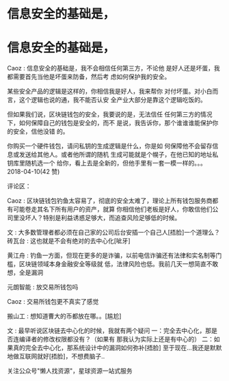 # 信息安全的基础是，

# 信息安全的基础是，

Caoz : 信息安全的基础是，我不会相信任何第三方，不论他 是好人还是坏蛋，我都需要首先当他是坏蛋来防备，然后考 虑如何保护我的安全。

某些安全产品的逻辑是这样的，你相信我是好人，我来帮你 对付坏蛋。对小白而言，这个逻辑也说的通，我不能否认安 全产业大部分是靠这个逻辑吃饭的。

但如果我们说，区块链钱包的安全，我要说的是，无法信任 任何第三方的情况下，如何保障自己的钱包是安全的，而不 是说，我告诉你，那个谁谁谁能保护你的安全，信他没错 的。

你购买一个硬件钱包，请问私钥的生成逻辑是什么，你是如 何保障他不会留存信息或发送给其他人。或者他所谓的随机 生成可能就是个幌子，在他已知的地址私钥库里随机选一个 给你，看上去是全新的，但他手里有一套一模一样的。。。 2018-04-10(42 赞)

评论区：

Caoz : 区块链钱包钓鱼太容易了，彻底的安全太难了，理论上所有钱包服务商都有可能卷走其名下所有用户的资产，就算 你相信他们老板是好人，你敢信他们公司里没坏人？特别是利益诱惑足够大，而追查风险足够低的时候。

文 : 大多数管理者都必须在自己家的公司后台安插一个自己人[捂脸]一个道理么？ 砖瓦台 : 这也就是不会有绝对的去中心化[呲牙]

黄江舟 : 钓鱼一方面，但现在更多的是诈骗，以前电信诈骗还有法律和实名制等门槛，区块链领域本身金融安全等级就 低，法律风险也低。我前几天一想简直不敢想，全是漏洞

元朗智能 : 放交易所钱包吗

Caoz : 交易所钱包更不真实了感觉

搬山工 : 想知道曹大的币都放在哪。。[尴尬]

文 : 最早听说区块链去中心化的时候，我就有两个疑问 一：完全去中心化，那是否连编译者的修改权限都没有？（如果有 那我认为实际上还是有中心的） 二：如果真的完全去中心化，那系统设计中的漏洞如何弥补[捂脸] 至于现在...我还是默默 地做互联网就好[捂脸]，不想费脑子..

关注公众号"懒人找资源"，星球资源一站式服务